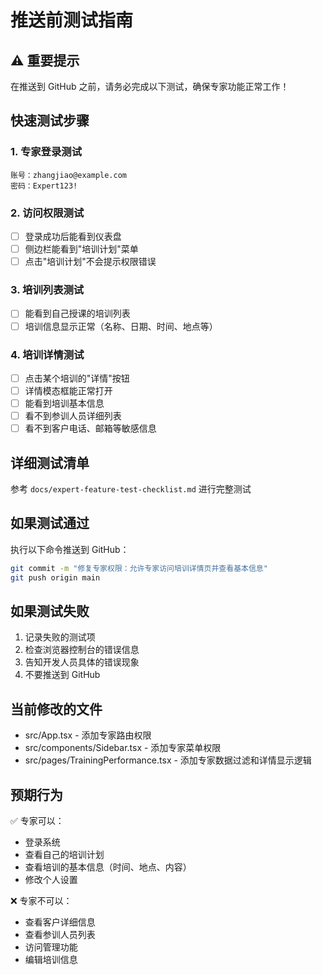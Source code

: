 # 推送前测试指南

## ⚠️ 重要提示
在推送到 GitHub 之前，请务必完成以下测试，确保专家功能正常工作！

## 快速测试步骤

### 1. 专家登录测试
```
账号：zhangjiao@example.com
密码：Expert123!
```

### 2. 访问权限测试
- [ ] 登录成功后能看到仪表盘
- [ ] 侧边栏能看到"培训计划"菜单
- [ ] 点击"培训计划"不会提示权限错误

### 3. 培训列表测试
- [ ] 能看到自己授课的培训列表
- [ ] 培训信息显示正常（名称、日期、时间、地点等）

### 4. 培训详情测试
- [ ] 点击某个培训的"详情"按钮
- [ ] 详情模态框能正常打开
- [ ] 能看到培训基本信息
- [ ] 看不到参训人员详细列表
- [ ] 看不到客户电话、邮箱等敏感信息

## 详细测试清单
参考 `docs/expert-feature-test-checklist.md` 进行完整测试

## 如果测试通过
执行以下命令推送到 GitHub：
```bash
git commit -m "修复专家权限：允许专家访问培训详情页并查看基本信息"
git push origin main
```

## 如果测试失败
1. 记录失败的测试项
2. 检查浏览器控制台的错误信息
3. 告知开发人员具体的错误现象
4. 不要推送到 GitHub

## 当前修改的文件
- src/App.tsx - 添加专家路由权限
- src/components/Sidebar.tsx - 添加专家菜单权限
- src/pages/TrainingPerformance.tsx - 添加专家数据过滤和详情显示逻辑

## 预期行为
✅ 专家可以：
- 登录系统
- 查看自己的培训计划
- 查看培训的基本信息（时间、地点、内容）
- 修改个人设置

❌ 专家不可以：
- 查看客户详细信息
- 查看参训人员列表
- 访问管理功能
- 编辑培训信息
